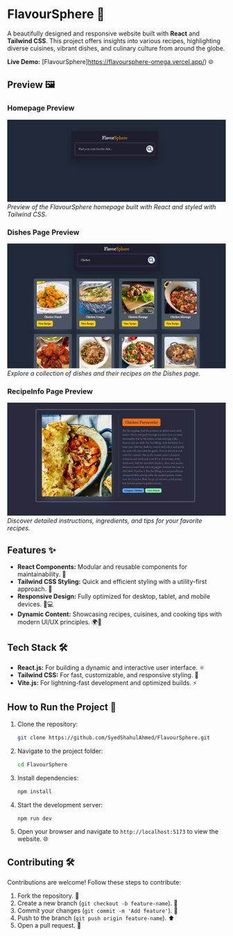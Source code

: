 # FlavourSphere 🌮  

A beautifully designed and responsive website built with **React** and **Tailwind CSS**. This project offers insights into various recipes, highlighting diverse cuisines, vibrant dishes, and culinary culture from around the globe.  

**Live Demo:** [FlavourSphere]https://flavoursphere-omega.vercel.app/) 🌐

## Preview 🖼️  

### Homepage Preview  
![Homepage Preview](./src/assets/Preview/img1.png)  
*Preview of the FlavourSphere homepage built with React and styled with Tailwind CSS.*  

### Dishes Page Preview  
![Dishes Page Preview](./src/assets/Preview/img2.png)  
*Explore a collection of dishes and their recipes on the Dishes page.*  

### RecipeInfo Page Preview  
![RecipeInfo Page Preview](./src/assets/Preview/img3.png)  
*Discover detailed instructions, ingredients, and tips for your favorite recipes.*  

## Features ✨  
- **React Components:** Modular and reusable components for maintainability. 🔄  
- **Tailwind CSS Styling:** Quick and efficient styling with a utility-first approach. 🎨  
- **Responsive Design:** Fully optimized for desktop, tablet, and mobile devices. 📱💻  
- **Dynamic Content:** Showcasing recipes, cuisines, and cooking tips with modern UI/UX principles. 🌍🍴  

## Tech Stack 🛠️  
- **React.js:** For building a dynamic and interactive user interface. ⚛️  
- **Tailwind CSS:** For fast, customizable, and responsive styling. 🧵  
- **Vite.js:** For lightning-fast development and optimized builds. ⚡  

## How to Run the Project 🚀  
1. Clone the repository:  
   ```bash  
   git clone https://github.com/SyedShahulAhmed/FlavourSphere.git  
   ```  
2. Navigate to the project folder:  
   ```bash  
   cd FlavourSphere  
   ```  
3. Install dependencies:  
   ```bash  
   npm install  
   ```  
4. Start the development server:  
   ```bash  
   npm run dev  
   ```  
5. Open your browser and navigate to `http://localhost:5173` to view the website. 🌐  

## Contributing 🛠️  
Contributions are welcome! Follow these steps to contribute:  
1. Fork the repository. 🍴  
2. Create a new branch (`git checkout -b feature-name`). 🌱  
3. Commit your changes (`git commit -m 'Add feature'`). 💬  
4. Push to the branch (`git push origin feature-name`). ⬆️  
5. Open a pull request. 🔄  

